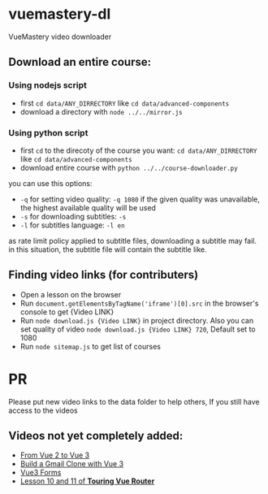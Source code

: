 # vuemastery-dl
VueMastery video downloader

## Download an entire course:
### Using nodejs script
* first `cd data/ANY_DIRRECTORY` like `cd data/advanced-components`
* download a directory with `node ../../mirror.js`

### Using python script
* first `cd` to the direcoty of the course you want: `cd data/ANY_DIRRECTORY` like `cd data/advanced-components`
* download entire course with `python ../../course-downloader.py`

you can use this options:
* `-q` for setting video quality: `-q 1080`
    if the given quality was unavailable, the highest available quality will be used  
* `-s` for downloading subtitles: `-s`
* `-l` for subtitles language: `-l en`

as rate limit policy applied to subtitle files, downloading a subtitle may fail. in this situation,
the subtitle file will contain the subtitle like.  

## Finding video links (for contributers)
* Open a lesson on the browser
* Run `document.getElementsByTagName('iframe')[0].src` in the browser's console to get {Video LINK}
* Run `node download.js {Video LINK}` in project directory. Also you can set quality of video `node download.js {Video LINK} 720`, Default set to 1080
* Run `node sitemap.js` to get list of courses


# PR
Please put new video links to the data folder to help others, If you still have access to the videos

## Videos not yet completely added:

* [From Vue 2 to Vue 3](https://www.vuemastery.com/courses/from-vue2-to-vue3/from-vue-2-to-vue-3)
* [Build a Gmail Clone with Vue 3](https://www.vuemastery.com/courses/build-a-gmail-clone-with-vue3/tour-the-project)
* [Vue3 Forms](https://www.vuemastery.com/courses/vue3-forms)
* [Lesson 10 and 11 of **Touring Vue Router**](https://www.vuemastery.com/courses/touring-vue-router/)
